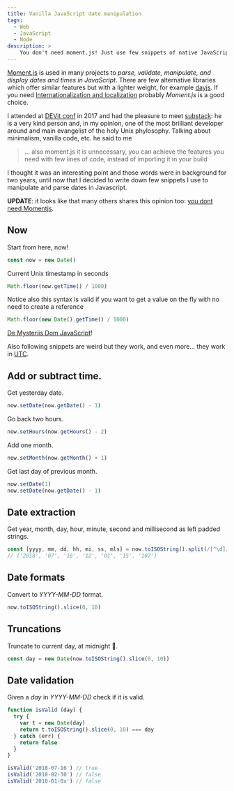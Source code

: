 ```yaml
---
title: Vanilla JavaScript date manipulation
tags:
  - Web
  - JavaScript
  - Node
description: >
    You don't need moment.js! Just use few snippets of native JavaScript code to parse and manipulate dates.
---
```


<div class="paper warning">
<a href="https://momentjs.com/">Moment.js</a> is used in many projects to <em>parse, validate, manipulate, and display dates and times in JavaScript</em>.
There are few alternative libraries which offer similar features but with a lighter weight, for example <a href="https://github.com/iamkun/dayjs">dayjs</a>.
If you need <a href="https://en.wikipedia.org/wiki/Internationalization_and_localization">Internationalization and localization</a> probably <em>Moment.js</em> is a good choice.
</div>

I attended at [DEVit conf](https://devitconf.org/) in 2017 and had the pleasure to meet [substack](https://github.com/substack): he is a very kind person and, in my opinion, one of the most brilliant developer around and main evangelist of the holy Unix phylosophy.
Talking about minimalism, vanilla code, etc. he said to me

> ... also moment.js it is unnecessary, you can achieve the features you need with few lines of code, instead of importing it in your build

I thought it was an interesting point and those words were in background for two years, until now that I decided to write down few snippets I use to manipulate and parse dates in Javascript.

<div class="paper info">
  <b>UPDATE</b>: it looks like that many others shares this opinion too: <a href="https://github.com/you-dont-need/You-Dont-Need-Momentjs" target="_blank">you dont need Momentjs</a>.
</div>

## Now

Start from here, now!

```javascript
const now = new Date()
```

Current Unix timestamp in seconds

```javascript
Math.floor(now.getTime() / 1000)
```

Notice also this syntax is valid if you want to get a value on the fly with no need to create a reference

```javascript
Math.floor(new Date().getTime() / 1000)
```

[De Mysteriis Dom JavaScript](https://www.youtube.com/watch?v=qcS0CVJ1KPg)!

Also following snippets are weird but they work, and even more... they work in [UTC].

## Add or subtract time.

Get yesterday date.

```javascript
now.setDate(now.getDate() - 1)
```

Go back two hours.

```javascript
now.setHours(now.getHours() - 2)
```

Add one month.

```javascript
now.setMonth(now.getMonth() + 1)
```

Get last day of previous month.

```javascript
now.setDate(1)
now.setDate(now.getDate() - 1)
```

## Date extraction

Get year, month, day, hour, minute, second and millisecond as left padded strings.

```javascript
const [yyyy, mm, dd, hh, mi, ss, mls] = now.toISOString().split(/[^\d]/)
// ['2018', '07', '16', '12', '01', '15', '107']
```

## Date formats

Convert to *YYYY-MM-DD* format.

```javascript
now.toISOString().slice(0, 10)
```

## Truncations

Truncate to current day, at midnight 🧙.

```javascript
const day = new Date(now.toISOString().slice(0, 10))
```

## Date validation

Given a *day* in *YYYY-MM-DD* check if it is valid.

```javascript
function isValid (day) {
  try {
    var t = new Date(day)
    return t.toISOString().slice(0, 10) === day
  } catch (err) {
    return false
  }
}

isValid('2018-07-16') // true
isValid('2018-02-30') // false
isValid('2018-01-0x') // false
```

[UTC]: https://en.wikipedia.org/wiki/Coordinated_Universal_Time "Coordinated Universal Time"
